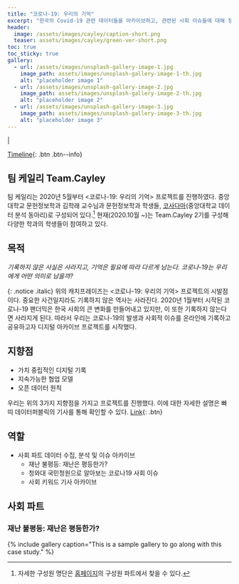 ```yaml
---
title: "코로나-19: 우리의 기억"
excerpt: "한국의 Covid-19 관련 데이터들을 아카이브하고, 관련된 사회 이슈들에 대해 정리한 프로젝트"
header:
  image: /assets/images/cayley/caption-short.png
  teaser: assets/images/cayley/green-ver-short.png
toc: true
toc_sticky: true
gallery:
  - url: /assets/images/unsplash-gallery-image-1.jpg
    image_path: assets/images/unsplash-gallery-image-1-th.jpg
    alt: "placeholder image 1"
  - url: /assets/images/unsplash-gallery-image-2.jpg
    image_path: assets/images/unsplash-gallery-image-2-th.jpg
    alt: "placeholder image 2"
  - url: /assets/images/unsplash-gallery-image-3.jpg
    image_path: assets/images/unsplash-gallery-image-3-th.jpg
    alt: "placeholder image 3"
---
```

<a href="http://okfn.kr/projects/covid-19-our-memory/"><i class="fas fa-home"></i></a> | 
<a href="https://github.com/Open-Knowledge-Korea/covid-19-our-memory"><i class="fab fa-github"></i></a>

[Timeline](http://okfn.kr/projects/covid-19-our-memory/timeline/embed/index.html){: .btn .btn--info}

## 팀 케일리 Team.Cayley 
팀 케일리는 2020년 5월부터 <코로나-19: 우리의 기억> 프로젝트를 진행하였다. 중앙대학교 문헌정보학과 김학래 교수님과 문헌정보학과 학생들, [코사다마](/project/cosadama)(중앙대학교 데이터 분석 동아리)로 구성되어 있다.[^1] 현재(2020.10월 ~)는 Team.Cayley 2기를 구성해 다양한 학과의 학생들이 참여하고 있다.

## 목적 
<p><i>기록하지 않은 사실은 사라지고, 기억은 필요에 따라 다르게 남는다. 코로나-19는 우리에게 어떤 의미로 남을까?</i></p>{: .notice .italic} 
위의 캐치프레이즈는 <코로나-19: 우리의 기억> 프로젝트의 시발점이다. 중요한 사건일지라도 기록하지 않은 역사는 사라진다. 2020년 1월부터 시작된 코로나-19 팬더믹은 한국 사회의 큰 변화를 만들어내고 있지만, 이 또한 기록하지 않는다면 사라지게 된다. 따라서 우리는 코로나-19의 발생과 사회적 이슈를 온라인에 기록하고 공유하고자 디지털 아카이브 프로젝트를 시작했다.

## 지향점  
- 가치 중립적인 디지털 기록 
- 지속가능한 협업 모델 
- 오픈 데이터 원칙 

우리는 위의 3가지 지향점을 가지고 프로젝트를 진행했다. 이에 대한 자세한 설명은 빠띠 데이터퍼블릭의 기사를 통해 확인할 수 있다. 
[Link](https://datapublic.kr/posts/21){: .btn} 

## 역할
- 사회 파트 데이터 수집, 분석 및 이슈 아카이브
  - 재난 불평등: 재난은 평등한가? 
  - 청와대 국민청원으로 알아보는 코로나19 사회 이슈 
  - 사회 키워드 기사 아카이브 

## 사회 파트 
### 재난 불평등: 재난은 평등한가? 



{% include gallery caption="This is a sample gallery to go along with this case study." %}



[^1]: 자세한 구성원 명단은 [홈페이지](http://okfn.kr/projects/covid-19-our-memory/)의 구성원 파트에서 찾을 수 있다. 